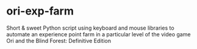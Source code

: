 # ori-exp-farm
Short & sweet Python script using keyboard and mouse libraries to automate an experience point farm in a particular level of the video game Ori and the Blind Forest: Definitive Edition
